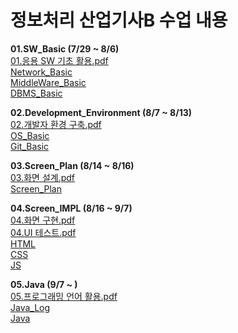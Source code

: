 # 정보처리 산업기사B 수업 내용

**01.SW_Basic (7/29 ~ 8/6)**  
[01.응용 SW 기초 활용.pdf](https://github.com/user-attachments/files/16576858/SW.pdf)            
[Network_Basic](1.SW_Basic/01.Network_Basic/README.md)             
[MiddleWare_Basic](1.SW_Basic/02.MiddleWare_Basic/README.md)           
[DBMS_Basic](1.SW_Basic/03.DBMS_Basic/README.md)               

**02.Development_Environment (8/7 ~ 8/13)**                     
[02.개발자 환경 구축.pdf](https://github.com/user-attachments/files/16576864/default.pdf)            
[OS_Basic](2.Development_Environment/01.OS_Basic/README.md)         
[Git_Basic](2.Development_Environment/02.Git_Basic/README.md)              

**03.Screen_Plan (8/14 ~ 8/16)**               
[03.화면 설계.pdf](https://github.com/user-attachments/files/17124103/03.pdf)                
[Screen_Plan](3.Screen_Plan/README.md)         

**04.Screen_IMPL (8/16 ~ 9/7)**                       
[04.화면 구현.pdf](https://github.com/user-attachments/files/17124099/04.pdf)               
[04.UI 테스트.pdf](https://github.com/user-attachments/files/17124107/04.UI.pdf)                
[HTML](4.Screen_IMPL/01.HTML/README.md)                       
[CSS](4.Screen_IMPL/02.CSS/README.md)         
[JS](4.Screen_IMPL/04.JavaScript/README.md)               

**05.Java (9/7 ~ )**                  
[05.프로그래밍 언어 활용.pdf](https://github.com/user-attachments/files/17124098/05.pdf)                   
[Java_Log](https://github.com/100chun/05.Java)                  
[Java](5.Java/README.md)                   
